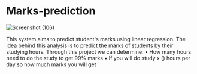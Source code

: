 # Marks-prediction
![Screenshot (106)](https://user-images.githubusercontent.com/79961763/188073805-e41ae31a-467c-4bf1-9da8-edab67560d40.png)

This system aims to predict student's marks using linear regression. The idea behind this 
analysis is to predict the marks of students by their studying hours. Through this project 
we can determine:
• How many hours need to do the study to get 99% marks
• If you will do study x () hours per day so how much marks you will get
